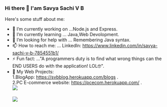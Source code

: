 ### Hi there 👋 I'am Savya Sachi V B 

Here's some stuff about me:

- 🔭 I’m currently working on ...Node.js and Express.
- 🌱 I’m currently learning ... Java,Web Devolopment.
- 🤔 I’m looking for help with ... Remembering  Java syntax. 
- 📫 How to reach me: ... LinkedIn: https://www.linkedin.com/in/savya-sachi-v-b-7854551b1/ 
- ⚡ Fun fact: ..."A programmers duty is to find what wrong things can the END USERS do with the application! LOL🤓".
- 🧧 My Web Projects:<br> 1.BlogApp: https://svbblog.herokuapp.com/blogs . <br>
                      2.PC E-commerce website: https://pcecom.herokuapp.com/ .
                      <br>
<img src="https://github-readme-stats.vercel.app/api?username=Svbongale&&show_icons=true&title_color=15b6d6&icon_color=d68915&text_color=ffffff&bg_color=151515"><br><br><img src="https://github-readme-stats.vercel.app/api/top-langs/?username=Svbongale&layout=compact&theme=vue">




